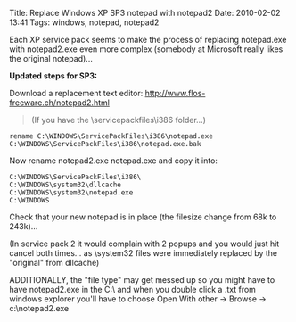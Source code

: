 Title: Replace Windows XP SP3 notepad with notepad2
Date: 2010-02-02 13:41
Tags: windows, notepad, notepad2

Each XP service pack seems to make the process of replacing notepad.exe with notepad2.exe even more complex (somebody at Microsoft really likes the original notepad)...

**Updated steps for SP3:**

Download a replacement text editor: <http://www.flos-freeware.ch/notepad2.html>

> (If you have the \servicepackfiles\i386 folder...)

`rename C:\WINDOWS\ServicePackFiles\i386\notepad.exe C:\WINDOWS\ServicePackFiles\i386\notepad.exe.bak`

Now rename notepad2.exe notepad.exe and copy it into:

    C:\WINDOWS\ServicePackFiles\i386\
    C:\WINDOWS\system32\dllcache
    C:\WINDOWS\system32\notepad.exe
    C:\WINDOWS


Check that your new notepad is in place (the filesize change from 68k to 243k)...

(In service pack 2 it would complain with 2 popups and you would just hit cancel both times... as \system32 files were immediately replaced by the "original" from dllcache)

ADDITIONALLY, the "file type" may get messed up so you might have to have notepad2.exe in the C:\ and when you double click a .txt from windows explorer you'll have to choose Open With other -> Browse -> c:\notepad2.exe
